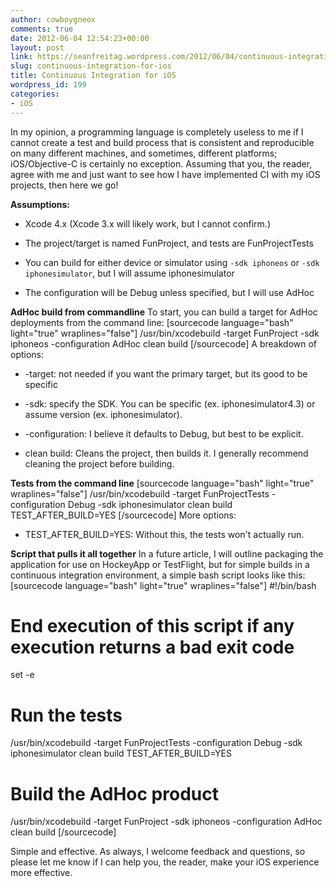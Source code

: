 ```yaml
---
author: cowboygneox
comments: true
date: 2012-06-04 12:54:23+00:00
layout: post
link: https://seanfreitag.wordpress.com/2012/06/04/continuous-integration-for-ios/
slug: continuous-integration-for-ios
title: Continuous Integration for iOS
wordpress_id: 199
categories:
- iOS
---
```


In my opinion, a programming language is completely useless to me if I cannot create a test and build process that is consistent and reproducible on many different machines, and sometimes, different platforms; iOS/Objective-C is certainly no exception. Assuming that you, the reader, agree with me and just want to see how I have implemented CI with my iOS projects, then here we go!

**Assumptions:**




  * Xcode 4.x (Xcode 3.x will likely work, but I cannot confirm.)


  * The project/target is named FunProject, and tests are FunProjectTests


  * You can build for either device or simulator using `-sdk iphoneos` or `-sdk iphonesimulator`, but I will assume iphonesimulator


  * The configuration will be Debug unless specified, but I will use AdHoc


**AdHoc build from commandline**
To start, you can build a target for AdHoc deployments from the command line:
[sourcecode language="bash" light="true" wraplines="false"]
/usr/bin/xcodebuild -target FunProject -sdk iphoneos -configuration AdHoc clean build
[/sourcecode]
A breakdown of options:




  * -target: not needed if you want the primary target, but its good to be specific


  * -sdk: specify the SDK. You can be specific (ex. iphonesimulator4.3) or assume version (ex. iphonesimulator).


  * -configuration: I believe it defaults to Debug, but best to be explicit.


  * clean build: Cleans the project, then builds it. I generally recommend cleaning the project before building.



**Tests from the command line**
[sourcecode language="bash" light="true" wraplines="false"]
/usr/bin/xcodebuild -target FunProjectTests -configuration Debug -sdk iphonesimulator clean build TEST_AFTER_BUILD=YES
[/sourcecode]
More options:




  * TEST_AFTER_BUILD=YES: Without this, the tests won't actually run.



**Script that pulls it all together**
In a future article, I will outline packaging the application for use on HockeyApp or TestFlight, but for simple builds in a continuous integration environment, a simple bash script looks like this:
[sourcecode language="bash" light="true" wraplines="false"]
#!/bin/bash

# End execution of this script if any execution returns a bad exit code
set -e

# Run the tests
/usr/bin/xcodebuild -target FunProjectTests -configuration Debug -sdk iphonesimulator clean build TEST_AFTER_BUILD=YES

# Build the AdHoc product
/usr/bin/xcodebuild -target FunProject -sdk iphoneos -configuration AdHoc clean build
[/sourcecode]

Simple and effective. As always, I welcome feedback and questions, so please let me know if I can help you, the reader, make your iOS experience more effective.
